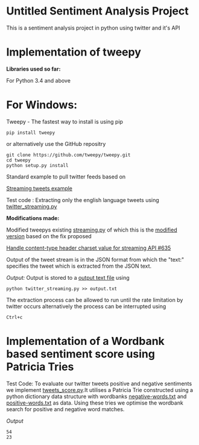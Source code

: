 # Untitled Sentiment Analysis Project
This is a sentiment analysis project in python using twitter and it's API

Implementation of tweepy
========================

 __Libraries used so far:__
 
 For Python 3.4 and above

 For Windows:
=============

Tweepy - The fastest way to install is using pip
 
    pip install tweepy

or alternatively use the GitHub repositry
    
    git clone https://github.com/tweepy/tweepy.git
    cd tweepy
    python setup.py install

Standard example to pull twitter feeds based on

   [Streaming tweets example](https://github.com/tweepy/tweepy/blob/master/examples/streaming.py)

Test code :
Extracting only the english language tweets using
    [twitter_streaming.py](https://github.com/DeamonSpawn/UntitledSAProj/blob/master/Mods/tweepy/streaming.py)

__Modifications made:__

Modified tweepys existing [streaming.py](https://github.com/tweepy/tweepy/blob/master/tweepy/streaming.py) of which this is the [modified version](https://github.com/DeamonSpawn/UntitledSAProj/blob/master/prototypes/tweet_extractor/twitter_streaming.py) based on the fix proposed 

   [Handle content-type header charset value for streaming API #635](https://github.com/tweepy/tweepy/issues/635)
   
Output of the tweet stream is in the JSON format from which the "text:" specifies the tweet which is extracted from the JSON text.

_Output:_
Output is stored to a [output text file](https://github.com/DeamonSpawn/UntitledSAProj/blob/debec75d722f92d299655e7949db6e8f53d9221f/Output%20Samples/tweetsansJSON.txt) using
 
    python twitter_streaming.py >> output.txt 

The extraction process can be allowed to run until the rate limitation by twitter occurs alternatively the process can be interrupted using

    Ctrl+c

Implementation of a Wordbank based sentiment score using Patricia Tries
=======================================================================
Test Code: To evaluate our twitter tweets positive and negative sentiments we implement
[tweets_score.py](https://github.com/DeamonSpawn/UntitledSAProj/blob/master/prototypes/tweet_score/tweets_score.py).It utilises a Patricia Trie constructed using a python dictionary data structure with wordbanks [negative-words.txt](https://github.com/DeamonSpawn/UntitledSAProj/blob/master/Wordbanks/negative-words.txt) and [positive-words.txt](https://github.com/DeamonSpawn/UntitledSAProj/blob/master/Wordbanks/positive-words.txt) as data. Using these tries we optimise the wordbank search for positive and negative word matches.

_Output_
 
    54
    23

 